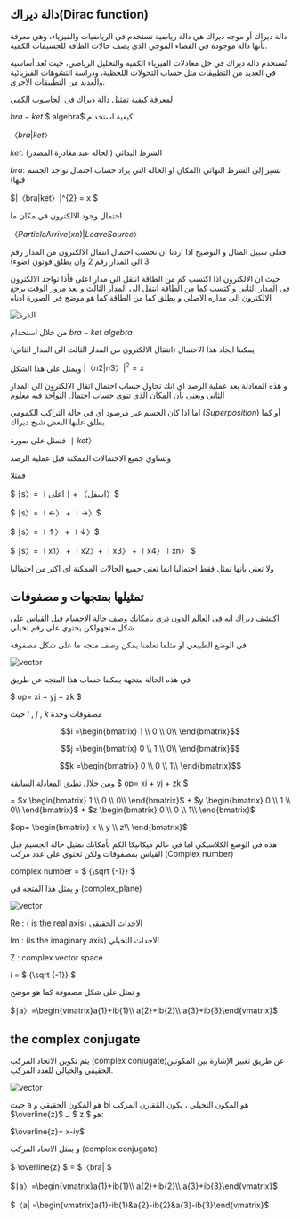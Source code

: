 
## دالة ديراك(Dirac function)


دالة ديراك أو موجه ديراك هي دالة رياضية تستخدم في الرياضيات والفيزياء، وهي معرفة بأنها دالة موجودة في الفضاء الموجي الذي يصف حالات الطاقة للجسيمات الكمية.

تُستخدم دالة ديراك في حل معادلات الفيزياء الكمية والتحليل الرياضي، حيث تُعد أساسية في العديد من التطبيقات مثل حساب التحولات اللحظية، ودراسة التشوهات الفيزيائية والعديد من التطبيقات الأخرى.

لمعرفة كيفية تمثيل دالة ديراك في الحاسوب الكمي



$bra-ket$ $ algebra$ كيفية استخدام 

$〈bra|ket〉$

$ket$:  الشرط البدائي (الحالة عند مغادرة المصدر)

$bra$: تشير إلى الشرط النهائي (المكان او الحالة التي يراد حساب احتمال تواجد الجسم فيها)


$|〈bra|ket〉|^{2} = x $


احتمال وجود الالكترون في مكان ما 

$〈Particle Arrive (xn) | Leave Source〉$

فعلى سبيل المثال و التوضيح اذا اردنا ان نحسب احتمال انتقال الالكترون من المدار رقم 3 الى المدار رقم 2 وان يطلق فوتون (ضوء) 

حيث ان الالكترون اذا اكتسب كم من الطاقة انتقل الى مدار اعلى فأذا تواجد الالكترون في المدار الثاني و كتسب كما من الطاقة انتقل الى المدار الثالث و بعد مرور الوقت يرجع الالكترون الى مداره الاصلي و يطلق كما من الطاقة  كما هو موضح في الصورة ادناه 


![الذرة](/docfx_project/images/atom.jpeg)

من خلال استخدام $bra-ket$  $algebra$ 

يمكننا ايجاد هذا الاحتمال (انتقال الالكترون من المدار الثالث الى المدار الثاني) 

ويمثل على هذا الشكل
$|〈n2|n3〉| ^{2} = x$

  و هذه المعادلة  بعد عملية الرصد اي انك تحاول حساب احتمال اتقال الالكترون الى المدار الثاني ويعني بأن المكان الذي تنوي حساب احتمال التواجد فيه معلوم 

  اما اذا كان الجسم غير مرصود اي في حالة التراكب الكمومي ($Superposition$) أو كما يطلق عليها البعض شبح ديراك 

  فتمثل على صورة 
$∣ket〉$

وتساوي جميع الاحتمالات الممكنة قبل عملية الرصد

فمثلا 

$ ∣s〉= ∣اسفل〉 + ∣ اعلى〉$

$ ∣s〉= ∣←〉 + ∣→〉$

$ ∣s〉= ∣↑〉 + ∣↓〉$

$ ∣s〉= ∣x1〉 + ∣x2〉+ ∣x3〉 + ∣x4〉∣xn〉  $

ولا تعني بأنها تمثل فقط احتماليا انما تعني جميع الحالات الممكنة اي اكثر من احتماليا 

## تمثيلها بمتجهات و مصفوفات 

 اكتشف ديراك انه في العالم الدون ذري بأمكانك وصف حالة الاجسام فبل القياس على شكل متجهولكن يحتوي على رقم تخيلي   


في الوضع الطبيعي او مثلما تعلمنا يمكن وصف متجه ما على شكل مصفوفة  
 
 ![vector](/docfx_project/images/vector2.jpeg)

في هذه الحالة متجهة يمكننا حساب هذا المتجه عن طريق 

$ op= xi + yj + zk  $ 

حيث $i$ , $j$ , $k$ مصفوفات وحدة 


<!--تحويل الصورة الى صيغة رياضية   اشقر -->


 $$i =\begin{bmatrix}
1 \\
0 \\
0\\
\end{bmatrix}$$

 $$j =\begin{bmatrix}
0 \\
1 \\
0\\
\end{bmatrix}$$

 $$k =\begin{bmatrix}
0 \\
0 \\
1\\
\end{bmatrix}$$

ومن خلال تطيق المعادلة السابقة 
$ op= xi + yj + zk  $
<!--تحويل الصورة الى صيغة رياضية   اشقر -->



$=$ $x \begin{bmatrix}
1 \\
0 \\
0\\
\end{bmatrix}$ $+$  $y \begin{bmatrix}
0 \\
1 \\
0\\
\end{bmatrix}$ $+$  $z \begin{bmatrix}
0 \\
0 \\
1\\
\end{bmatrix}$ 


 $op= \begin{bmatrix}
x \\
y \\
z\\
\end{bmatrix}$


هذه في الوضع الكلاسيكي اما في عالم ميكانيكا الكم بأمكانك تمثيل حالة الجسيم قبل القياس بمصفوفات ولكن تحتوي على عدد مركب (Complex number)   
 
complex number = $ {\sqrt {-1}} $

و يمثل هذا المتجه في (complex_plane) 

 ![vector](/docfx_project/images/complex_plane.png)

 Re : ( is the real axis) الاحداث الحقيقي 

 Im : (is the imaginary axis) الاحداث التخيلي

 Z  : complex vector space 

 i = $ {\sqrt {-1}} $

و تمثل على شكل مصفوفة كما هو موضح

 $∣a〉=\begin{vmatrix}a{1}+ib{1}\\ a{2}+ib{2}\\ a{3}+ib{3}\end{vmatrix}$




## the  complex conjugate

يتم تكوين الاتحاد المركب (complex conjugate)عن طريق تغيير الإشارة بين المكونين الحقيقي والخيالي للعدد المركب. 

 ![vector](/docfx_project/images/Complex_conjugate.png)




حيث a هو المكون الحقيقي و bi هو المكون التخيلي ، يكون المُقارن المركب $\overline{z}$ لـ $ z $ هو:


$\overline{z}= x-iy$

و يمثل الاتحاد المركب (complex conjugate) 

$ \overline{z} $ = $〈bra| $


$∣a〉=\begin{vmatrix}a{1}+ib{1}\\ a{2}+ib{2}\\ a{3}+ib{3}\end{vmatrix}$



$〈a| =\begin{vmatrix}a{1}-ib{1}&a{2}-ib{2}&a{3}-ib{3}\end{vmatrix}$

 

<!-- المراجع  -->
<!-- https://en.wikipedia.org/wiki/Bra%E2%80%93ket_notation -->
<!-- https://www.mathsisfun.com/physics/bra-ket-notation.html -->
<!-- https://www.youtube.com/watch?v=iXW_zc48uVA&list=PLAWgtgLrR_ZjkyQQoOjogOQCLDixpCX3I&index=37 -->

